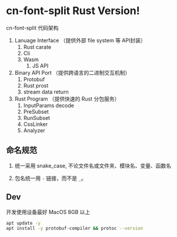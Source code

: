 # cn-font-split Rust Version!

cn-font-split 代码架构

1. Lanuage Interface （提供外部 file system 等 API封装）
    1. Rust carate
    2. Cli
    3. Wasm
        1. JS API
2. Binary API Port （提供跨语言的二进制交互机制）
    1. Protobuf
    2. Rust prost
    3. stream data return
3. Rust Program （提供快速的 Rust 分包服务）
    1. InputParams decode
    2. PreSubset
    3. RunSubset
    4. CssLinker
    5. Analyzer

## 命名规范

1. 统一采用 snake_case, 不论文件名或文件夹、模块名、变量、函数名

2. 包名统一用 `-` 链接，而不是 `_`。

## Dev

开发使用设备最好 MacOS 8GB 以上

```sh
apt update -y
apt install -y protobuf-compiler && protoc --version
```